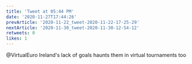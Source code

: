 ```yaml
---
title: 'Tweet at 05:44 PM'
date: '2020-11-27T17:44:26'
prevArticle: '2020-11-22_tweet-2020-11-22-17-25-29'
nextArticle: '2020-11-30_tweet-2020-11-30-12-54-12'
retweets: 0
likes: 1
---
```

@VirtualEuro Ireland's lack of goals haunts them in virtual tournaments too